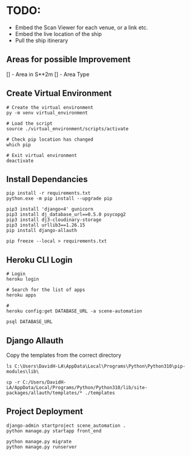 # TODO:
- Embed the Scan Viewer for each venue, or a link etc.
- Embed the live location of the ship
- Pull the ship itinerary

## Areas for possible Improvement
[] - Area in S**2m
[] - Area Type

## Create Virtual Environment

``` 
# Create the virtual environment
py -m venv virtual_environment

# Load the script
source ./virtual_environment/scripts/activate

# Check pip location has changed
which pip

# Exit virtual environment
deactivate
```

## Install Dependancies

```
pip install -r requirements.txt
python.exe -m pip install --upgrade pip

pip3 install 'django<4' gunicorn
pip3 install dj_database_url==0.5.0 psycopg2
pip3 install dj3-cloudinary-storage
pip3 install urllib3==1.26.15
pip install django-allauth
```

```
pip freeze --local > requirements.txt
```

## Heroku CLI Login
```
# Login
heroku login 

# Search for the list of apps
heroku apps

# 
heroku config:get DATABASE_URL -a scene-automation

psql DATABASE_URL

```



## Django Allauth
Copy the templates from the correct directory
```
ls C:\Users\DavidH-LA\AppData\Local\Programs\Python\Python310\pip-modules\lib\

cp -r C:/Users/DavidH-LA/AppData/Local/Programs/Python/Python310/lib/site-packages/allauth/templates/* ./templates
```

## Project Deployment
```
django-admin startproject scene_automation .
python manage.py startapp front_end

python manage.py migrate
python manage.py runserver
```